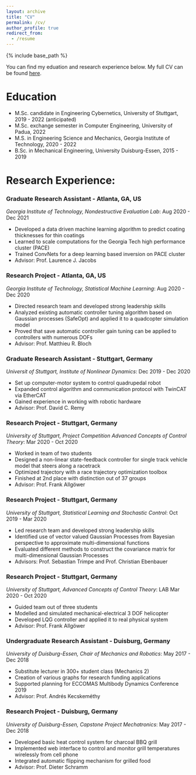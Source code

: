 ```yaml
---
layout: archive
title: "CV"
permalink: /cv/
author_profile: true
redirect_from:
  - /resume
---
```


{% include base_path %}

You can find my eduation and research experience below. My full CV can be found [here](https://github.com/sjmxschm/sjmxschm.github.io/raw/master/files/CV_Max_Schmitz_PhD_2022.pdf).

Education
======
* M.Sc. candidate in Engineering Cybernetics, University of Stuttgart, 2019 - 2022 (anticipated)
* M.Sc. exchange semester in Computer Engineering, University of Padua, 2022
* M.S. in Engineering Science and Mechanics, Georgia Institute of Technology, 2020 - 2022
* B.Sc. in Mechanical Engineering, University Duisburg-Essen, 2015 - 2019 

Research Experience:
======
### Graduate Research Assistant - Atlanta, GA, US
  *Georgia Institute of Technology, Nondestructive Evaluation Lab*: Aug 2020 - Dec 2021
  * Developed a data driven machine learning algorithm to predict coating thicknesses for thin coatings
  * Learned to scale computations for the Georgia Tech high performance cluster (PACE)
  * Trained ConvNets for a deep learning based inversion on PACE cluster
  * Advisor: Prof. Laurence J. Jacobs
  
### Research Project - Atlanta, GA, US
  *Georgia Institute of Technology, Statistical Machine Learning*: Aug 2020 - Dec 2020
  * Directed research team and developed strong leadership skills
  * Analyzed existing automatic controller tuning algorithm based on Gaussian processes (SafeOpt) and applied it to a quadcopter
  simulation model
  * Proved that save automatic controller gain tuning can be applied to controllers with numerous DOFs
  * Advisor: Prof. Matthieu R. Bloch

### Graduate Research Assistant - Stuttgart, Germany
  *Universit of Stuttgart, Institute of Nonlinear Dynamics*: Dec 2019 - Dec 2020
  * Set up computer-motor system to control quadrupedal robot
  * Expanded control algorithm and communication protocol with TwinCAT via EtherCAT
  * Gained experience in working with robotic hardware
  * Advisor: Prof. David C. Remy
  
### Research Project - Stuttgart, Germany
  *University of Stuttgart, Project Competition Advanced Concepts of Control Theory*: Mar 2020 - Oct 2020
  * Worked in team of two students
  * Designed a non-linear state-feedback controller for single track vehicle model that steers along a racetrack
  * Optimized trajectory with a race trajectory optimization toolbox
  * Finished at 2nd place with distinction out of 37 groups
  * Advisor: Prof. Frank Allg&ouml;wer
  
### Research Project - Stuttgart, Germany
  *University of Stuttgart, Statistical Learning and Stochastic Control*: Oct 2019 - Mar 2020
  * Led research team and developed strong leadership skills
  * Identified use of vector valued Gaussian Processes from Bayesian perspective to approximate multi-dimensional functions
  * Evaluated different methods to construct the covariance matrix for multi-dimensional Gaussian Processes
  * Advisors: Prof. Sebastian Trimpe and Prof. Christian Ebenbauer
  
### Research Project - Stuttgart, Germany
  *University of Stuttgart, Advanced Concepts of Control Theory*: LAB Mar 2020 - Oct 2020
  * Guided team out of three students
  * Modelled and simulated mechanical-electrical 3 DOF helicopter
  * Developed LQG controller and applied it to real physical system
  * Advisor: Prof. Frank Allg&ouml;wer  
  
### Undergraduate Research Assistant - Duisburg, Germany
  *University of Duisburg-Essen, Chair of Mechanics and Robotics*: May 2017 - Dec 2018
  * Substitute lecturer in 300+ student class (Mechanics 2)
  * Creation of various graphs for research funding applications
  * Supported planning for ECCOMAS Multibody Dynamics Conference 2019
  * Advisor: Prof. Andr&eacute;s Kecskem&eacute;thy
  
### Research Project - Duisburg, Germany
  *University of Duisburg-Essen, Capstone Project Mechatronics*: May 2017 - Dec 2018
  * Developed basic heat control system for charcoal BBQ grill
  * Implemented web interface to control and monitor grill temperatures wirelessly from cell phone
  * Integrated automatic flipping mechanism for grilled food
  * Advisor: Prof. Dieter Schramm